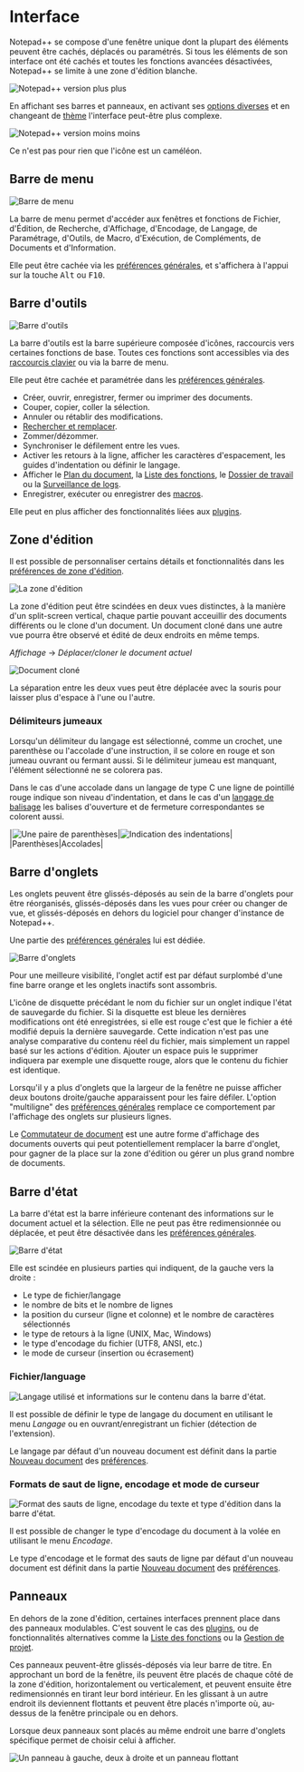# Interface

Notepad++ se compose d'une fenêtre unique dont la plupart des éléments peuvent être cachés, déplacés ou paramétrés. Si tous les éléments de son interface ont été cachés et toutes les fonctions avancées désactivées, Notepad++ se limite à une zone d'édition blanche.

![Notepad++ version plus plus](./images/npp_interface_minimal.png)

En affichant ses barres et panneaux, en activant ses [options diverses](preferences/divers.md) et en changeant de [thème](themes.md) l'interface peut-être plus complexe.

![Notepad++ version moins moins](./images/npp_interface_complex.png)

Ce n'est pas pour rien que l'icône est un caméléon.

## Barre de menu

![Barre de menu](./images/npp_interface_menubar.png)

La barre de menu permet d'accéder aux fenêtres et fonctions de Fichier, d'Édition, de Recherche, d'Affichage, d'Encodage, de Langage, de Paramétrage, d'Outils, de Macro, d'Exécution, de Compléments, de Documents et d'Information.

Elle peut être cachée via les [préférences générales](preferences/general.md), et s'affichera à l'appui sur la touche <kbd>Alt</kbd> ou <kbd>F10</kbd>.

## Barre d'outils

![Barre d'outils](./images/npp_interface_toolbar.png)

La barre d'outils est la barre supérieure composée d'icônes, raccourcis vers certaines fonctions de base. Toutes ces fonctions sont accessibles via des [raccourcis clavier](raccourcis-clavier.md) ou via la barre de menu.

Elle peut être cachée et paramétrée dans les [préférences générales](preferences/general.md).

- Créer, ouvrir, enregistrer, fermer ou imprimer des documents.
- Couper, copier, coller la sélection.
- Annuler ou rétablir des modifications.
- [Rechercher et remplacer](recherches-et-remplacements.md).
- Zommer/dézommer.
- Synchroniser le défilement entre les vues.
- Activer les retours à la ligne, afficher les caractères d'espacement, les guides d'indentation ou définir le langage.
- Afficher le [Plan du document](plan-du-document.md), la [Liste des fonctions](liste-des-fontions.md), le [Dossier de travail](dossier-de-travail.md) ou la [Surveillance de logs](surveillance-de-logs.md).
- Enregistrer, exécuter ou enregistrer des [macros](macros.md).

Elle peut en plus afficher des fonctionnalités liées aux [plugins](plugins.md).

## Zone d'édition

Il est possible de personnaliser certains détails et fonctionnalités dans les [préférences de zone d'édition](preferences/edition.md).

![La zone d'édition](./images/npp_interface_editzone.png)

La zone d'édition peut être scindées en deux vues distinctes, à la manière d'un split-screen vertical, chaque partie pouvant acceuillir des documents différents ou le clone d'un document. Un document cloné dans une autre vue pourra être observé et édité de deux endroits en même temps.

*Affichage* -> *Déplacer/cloner le document actuel*

![Document cloné](./images/npp_interface_views.png)

La séparation entre les deux vues peut être déplacée avec la souris pour laisser plus d'espace à l'une ou l'autre.

### Délimiteurs jumeaux

Lorsqu'un délimiteur du langage est sélectionné, comme un crochet, une parenthèse ou l'accolade d'une instruction, il se colore en rouge et son jumeau ouvrant ou fermant aussi. Si le délimiteur jumeau est manquant, l'élément sélectionné ne se colorera pas.

Dans le cas d'une accolade dans un langage de type C une ligne de pointillé rouge indique son niveau d'indentation, et dans le cas d'un [langage de balisage](https://fr.wikipedia.org/wiki/Langage_de_balisage) les balises d'ouverture et de fermeture correspondantes se colorent aussi.

|![Une paire de parenthèses](./images/notepadpp_paireparentheses.png)|![Indication des indentations](./images/notepadpp_paireaccolades.png)|
|Parenthèses|Accolades|

## Barre d'onglets

Les onglets peuvent être glissés-déposés au sein de la barre d'onglets pour être réorganisés, glissés-déposés dans les vues pour créer ou changer de vue, et glissés-déposés en dehors du logiciel pour changer d'instance de Notepad++.

Une partie des [préférences générales](preferences/general.md) lui est dédiée.

![Barre d'onglets](./images/npp_interface_tabbar.png)

Pour une meilleure visibilité, l'onglet actif est par défaut surplombé d'une fine barre orange et les onglets inactifs sont assombris.

L'icône de disquette précédant le nom du fichier sur un onglet indique l'état de sauvegarde du fichier. Si la disquette est bleue les dernières modifications ont été enregistrées, si elle est rouge c'est que le fichier a été modifié depuis la dernière sauvegarde. Cette indication n'est pas une analyse comparative du contenu réel du fichier, mais simplement un rappel basé sur les actions d'édition. Ajouter un espace puis le supprimer indiquera par exemple une disquette rouge, alors que le contenu du fichier est identique.

Lorsqu'il y a plus d'onglets que la largeur de la fenêtre ne puisse afficher deux boutons droite/gauche apparaissent pour les faire défiler. L'option "multiligne" des [préférences générales](preferences/general.md) remplace ce comportement par l'affichage des onglets sur plusieurs lignes.

Le [Commutateur de document](commutateur-de-document.md) est une autre forme d'affichage des documents ouverts qui peut potentiellement remplacer la barre d'onglet, pour gagner de la place sur la zone d'édition ou gérer un plus grand nombre de documents.

## Barre d'état

La barre d'état est la barre inférieure contenant des informations sur le document actuel et la sélection. Elle ne peut pas être redimensionnée ou déplacée, et peut être désactivée dans les [préférences générales](preferences/general.md).

![Barre d'état](./images/npp_interface_statusbar.png)

Elle est scindée en plusieurs parties qui indiquent, de la gauche vers la droite :

- Le type de fichier/langage
- le nombre de bits et le nombre de lignes
- la position du curseur (ligne et colonne) et le nombre de caractères sélectionnés
- le type de retours à la ligne (UNIX, Mac, Windows)
- le type d'encodage du fichier (UTF8, ANSI, etc.)
- le mode de curseur (insertion ou écrasement)

### Fichier/language

![Langage utilisé et informations sur le contenu dans la barre d'état.](./images/notepadpp_bottombar1.png)

Il est possible de définir le type de langage du document en utilisant le menu *Langage* ou en ouvrant/enregistrant un fichier (détection de l'extension).

Le langage par défaut d'un nouveau document est définit dans la partie [Nouveau document](preferences/nouveau-document.md) des [préférences](preferences.md).

### Formats de saut de ligne, encodage et mode de curseur

![Format des sauts de ligne, encodage du texte et type d'édition dans la barre d'état.](./images/notepadpp_bottombar3.png)

Il est possible de changer le type d'encodage du document à la volée en utilisant le menu *Encodage*.

Le type d'encodage et le format des sauts de ligne par défaut d'un nouveau document est définit dans la partie [Nouveau document](preferences/nouveau-document.md) des [préférences](preferences.md).

## Panneaux

En dehors de la zone d'édition, certaines interfaces prennent place dans des panneaux modulables. C'est souvent le cas des [plugins](plugins.md), ou de fonctionnalités alternatives comme la [Liste des fonctions](liste-des-fonctions.md) ou la [Gestion de projet](gestion-de-projet.md).

Ces panneaux peuvent-être glissés-déposés via leur barre de titre. En approchant un bord de la fenêtre, ils peuvent être placés de chaque côté de la zone d'édition, horizontalement ou verticalement, et peuvent ensuite être redimensionnés en tirant leur bord intérieur. En les glissant à un autre endroit ils deviennent flottants et peuvent être placés n'importe où, au-dessus de la fenêtre principale ou en dehors.

Lorsque deux panneaux sont placés au même endroit une barre d'onglets spécifique permet de choisir celui à afficher.

![Un panneau à gauche, deux à droite et un panneau flottant](./images/npp_panels.png)
